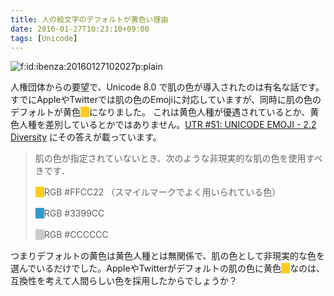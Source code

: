 ```yaml
---
title: 人の絵文字のデフォルトが黄色い理由
date: 2016-01-27T10:23:10+09:00
tags: [Unicode]
---
```


<span itemscope itemtype="http://schema.org/Photograph"><img src="/2016/01/27/102310/20160127102027.png" alt="f:id:ibenza:20160127102027p:plain" title="f:id:ibenza:20160127102027p:plain" class="hatena-fotolife" itemprop="image"></span>

人権団体からの要望で、Unicode 8\.0 で肌の色が導入されたのは有名な話です。
すでにAppleやTwitterでは肌の色のEmojiに対応していますが、同時に肌の色のデフォルトが黄色<span style="background-color:#FFCC22">　</span>になりました。
これは黄色人種が優遇されているとか、黄色人種を差別しているとかではありません。[UTR \#51: UNICODE EMOJI \- 2\.2 Diversity](http://unicode.org/reports/tr51/#Diversity) にその答えが載っています。

> 肌の色が指定されていないとき、次のような非現実的な肌の色を使用すべきです．
> 
> <span style="background-color:#FFCC22">　</span>RGB \#FFCC22 （スマイルマークでよく用いられている色）
> 
> <span style="background-color:#3399CC">　</span>RGB \#3399CC
> 
> <span style="background-color:#CCCCCC">　</span>RGB \#CCCCCC
> 

つまりデフォルトの黄色は黄色人種とは無関係で、肌の色として非現実的な色を選んでいるだけでした。AppleやTwitterがデフォルトの肌の色に黄色<span style="background-color:#FFCC22">　</span>なのは、互換性を考えて人間らしい色を採用したからでしょうか？

